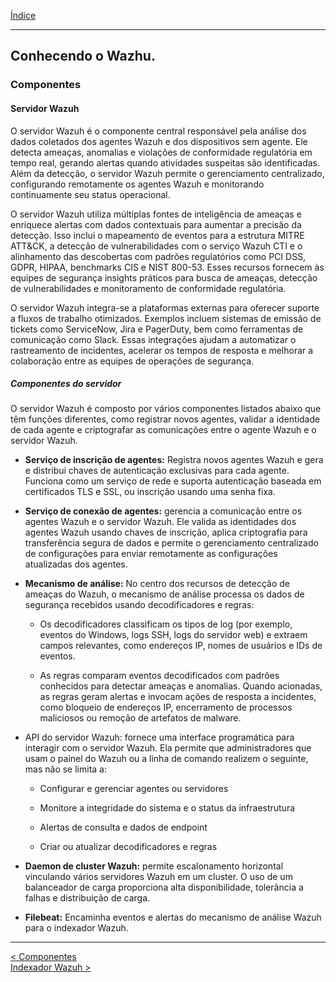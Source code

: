 [Índice](Indice.md)  
___
## Conhecendo o Wazhu.

### Componentes

#### Servidor Wazuh


O servidor Wazuh é o componente central responsável pela análise dos dados coletados dos agentes Wazuh e dos dispositivos sem agente. Ele detecta ameaças, anomalias e violações de conformidade regulatória em tempo real, gerando alertas quando atividades suspeitas são identificadas. Além da detecção, o servidor Wazuh permite o gerenciamento centralizado, configurando remotamente os agentes Wazuh e monitorando continuamente seu status operacional.

O servidor Wazuh utiliza múltiplas fontes de inteligência de ameaças e enriquece alertas com dados contextuais para aumentar a precisão da detecção. Isso inclui o mapeamento de eventos para a estrutura MITRE ATT&CK, a detecção de vulnerabilidades com o serviço Wazuh CTI e o alinhamento das descobertas com padrões regulatórios como PCI DSS, GDPR, HIPAA, benchmarks CIS e NIST 800-53. Esses recursos fornecem às equipes de segurança insights práticos para busca de ameaças, detecção de vulnerabilidades e monitoramento de conformidade regulatória.

O servidor Wazuh integra-se a plataformas externas para oferecer suporte a fluxos de trabalho otimizados. Exemplos incluem sistemas de emissão de tickets como ServiceNow, Jira e PagerDuty, bem como ferramentas de comunicação como Slack. Essas integrações ajudam a automatizar o rastreamento de incidentes, acelerar os tempos de resposta e melhorar a colaboração entre as equipes de operações de segurança.

##### Componentes do servidor

O servidor Wazuh é composto por vários componentes listados abaixo que têm funções diferentes, como registrar novos agentes, validar a identidade de cada agente e criptografar as comunicações entre o agente Wazuh e o servidor Wazuh.

* **Serviço de inscrição de agentes:** Registra novos agentes Wazuh e gera e distribui chaves de autenticação exclusivas para cada agente. Funciona como um serviço de rede e suporta autenticação baseada em certificados TLS e SSL, ou inscrição usando uma senha fixa.

* **Serviço de conexão de agentes:** gerencia a comunicação entre os agentes Wazuh e o servidor Wazuh. Ele valida as identidades dos agentes Wazuh usando chaves de inscrição, aplica criptografia para transferência segura de dados e permite o gerenciamento centralizado de configurações para enviar remotamente as configurações atualizadas dos agentes.

* **Mecanismo de análise:** No centro dos recursos de detecção de ameaças do Wazuh, o mecanismo de análise processa os dados de segurança recebidos usando decodificadores e regras:

    * Os decodificadores classificam os tipos de log (por exemplo, eventos do Windows, logs SSH, logs do servidor web) e extraem campos relevantes, como endereços IP, nomes de usuários e IDs de eventos.

    * As regras comparam eventos decodificados com padrões conhecidos para detectar ameaças e anomalias. Quando acionadas, as regras geram alertas e invocam ações de resposta a incidentes, como bloqueio de endereços IP, encerramento de processos maliciosos ou remoção de artefatos de malware.

* API do servidor Wazuh: fornece uma interface programática para interagir com o servidor Wazuh. Ela permite que administradores que usam o painel do Wazuh ou a linha de comando realizem o seguinte, mas não se limita a:

    * Configurar e gerenciar agentes ou servidores
     
    * Monitore a integridade do sistema e o status da infraestrutura
     
    * Alertas de consulta e dados de endpoint
     
    * Criar ou atualizar decodificadores e regras

* **Daemon de cluster Wazuh:** permite escalonamento horizontal vinculando vários servidores Wazuh em um cluster. O uso de um balanceador de carga proporciona alta disponibilidade, tolerância a falhas e distribuição de carga.

* **Filebeat:** Encaminha eventos e alertas do mecanismo de análise Wazuh para o indexador Wazuh.


___
[< Componentes](Wazuh_Components.md)  
[Indexador Wazuh >](Wazuh_Indexer.md)
